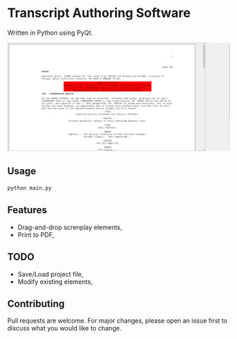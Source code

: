 # Transcript Authoring Software

Written in Python using PyQt. 

![Example](https://github.com/nichnet/movie-script/blob/master/example/example_1.png)

## Usage

```python
python main.py
```

## Features
- Drag-and-drop screnplay elements,
- Print to PDF, 


## TODO
- Save/Load project file,
- Modify existing elements,


## Contributing
Pull requests are welcome. For major changes, please open an issue first to discuss what you would like to change.
